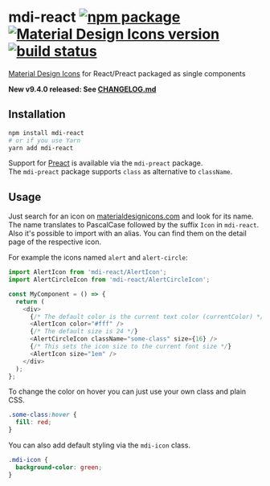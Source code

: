 # mdi-react [![npm package](https://img.shields.io/npm/v/mdi-react.svg?style=flat-square)](https://npmjs.org/package/mdi-react) [![Material Design Icons version](https://img.shields.io/badge/mdi-v7.4.47-blue.svg?style=flat-square)](https://materialdesignicons.com) [![build status](https://img.shields.io/travis/levrik/mdi-react/master.svg?style=flat-square)](https://travis-ci.org/levrik/mdi-react)
[Material Design Icons](https://materialdesignicons.com) for React/Preact packaged as single components

**New v9.4.0 released: See [CHANGELOG.md](./CHANGELOG.md)**

## Installation

```bash
npm install mdi-react
# or if you use Yarn
yarn add mdi-react
```

<!-- Preact intro -->
Support for [Preact](https://preactjs.com/) is available via the `mdi-preact` package.  
The `mdi-preact` package supports `class` as alternative to `className`.
<!-- Preact intro -->

## Usage

Just search for an icon on [materialdesignicons.com](https://materialdesignicons.com) and look for its name.  
The name translates to PascalCase followed by the suffix `Icon` in `mdi-react`.  
Also it's possible to import with an alias. You can find them on the detail page of the respective icon.

For example the icons named `alert` and `alert-circle`:

```javascript
import AlertIcon from 'mdi-react/AlertIcon';
import AlertCircleIcon from 'mdi-react/AlertCircleIcon';

const MyComponent = () => {
  return (
    <div>
      {/* The default color is the current text color (currentColor) */}
      <AlertIcon color="#fff" />
      {/* The default size is 24 */}
      <AlertCircleIcon className="some-class" size={16} />
      {/* This sets the icon size to the current font size */}
      <AlertIcon size="1em" />
    </div>
  );
};
```

To change the color on hover you can just use your own class and plain CSS.

```css
.some-class:hover {
  fill: red;
}
```

You can also add default styling via the `mdi-icon` class.

```css
.mdi-icon {
  background-color: green;
}
```
